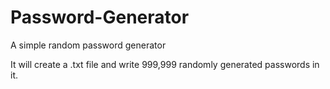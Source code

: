 # Password-Generator
A simple random password generator

It will create a .txt file and write 999,999 randomly generated passwords in it.
